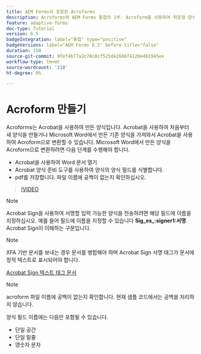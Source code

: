 ```yaml
---
title: AEM Forms이 포함된 Acroforms
description: Acroforms와 AEM Forms 통합의 1부. Acroform을 사용하여 적응형 양식을 만들고 데이터를 병합하여 PDF을 가져옵니다.
feature: adaptive-forms
doc-type: Tutorial
version: 6.5
badgeIntegration: label="통합" type="positive"
badgeVersions: label="AEM Forms 6.5" before-title="false"
duration: 150
source-git-commit: 9fef4b77a2c70c8cf525d42686f4120e481945ee
workflow-type: tm+mt
source-wordcount: '218'
ht-degree: 0%

---
```



# Acroform 만들기

Acroforms는 Acrobat을 사용하여 만든 양식입니다. Acrobat을 사용하여 처음부터 새 양식을 만들거나 Microsoft Word에서 만든 기존 양식을 가져와서 Acrobat을 사용하여 Acroform으로 변환할 수 있습니다. Microsoft Word에서 만든 양식을 Acroform으로 변환하려면 다음 단계를 수행해야 합니다.

* Acrobat을 사용하여 Word 문서 열기
* Acrobat 양식 준비 도구를 사용하여 양식의 양식 필드를 식별합니다.
* pdf를 저장합니다. 파일 이름에 공백이 없는지 확인하십시오.


>[!VIDEO](https://video.tv.adobe.com/v/22575?quality=12&learn=on)

>[!NOTE]
>
>Acrobat Sign을 사용하여 서명할 입력 가능한 양식을 전송하려면 해당 필드에 이름을 지정하십시오. 예를 들어 필드에 이름을 지정할 수 있습니다 **Sig_es_:signer1:서명**. Acrobat Sign이 이해하는 구문입니다.

>[!NOTE]
>
>XFA 기반 문서를 보내는 경우 문서를 병합해야 하며 Acrobat Sign 서명 태그가 문서에 정적 텍스트로 표시되어야 합니다.

[Acrobat Sign 텍스트 태그 문서](https://helpx.adobe.com/sign/using/text-tag.html)

>[!NOTE]
>
>acroform 파일 이름에 공백이 없는지 확인합니다. 현재 샘플 코드에서는 공백을 처리하지 않습니다.
>
>양식 필드 이름에는 다음만 포함될 수 있습니다.
>
>* 단일 공간
>* 단일 밑줄
>* 영숫자 문자

